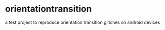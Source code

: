 # orientationtransition
a test project to reproduce orientation transition glitches on android devices
